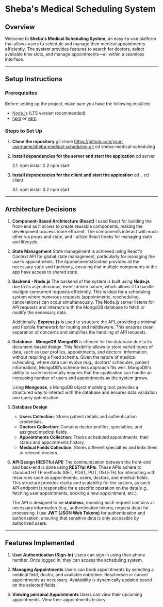 # Sheba's Medical Scheduling System

## Overview
Welcome to **Sheba's Medical Scheduling System**, an easy-to-use platform that allows users to schedule and manage their medical appointments efficiently. The system provides features to search for doctors, select available time slots, and manage appointments—all within a seamless interface.

---

## Setup Instructions

### Prerequisites

Before setting up the project, make sure you have the following installed:

- [Node.js](https://nodejs.org/) (LTS version recommended)
- [npm](https://www.npmjs.com/) or [yarn](https://yarnpkg.com/)

### Steps to Set Up

1. **Clone the repository**
   git clone https://github.com/your-username/sheba-medical-scheduling.git
   cd sheba-medical-scheduling
   
2. **Install dependencies for the server and start the appication**
   cd server
   
   2.1. npm install
   2.2 npm start
   
3. **Install dependencies for the client and start the appication**
   cd ..
   cd client
   
   3.1. npm install
   3.2 npm start

---

## Architecture Decisions

1. **Component-Based Architecture (React)**
   I used React for building the front-end as it allows to create reusable components, making the development process more efficient.
   The components interact with each other via props and state, and I utilize React hooks for managing state and lifecycle.

2. **State Management**
   State management is achieved using React's Context API for global state management, particularly for managing the user’s appointments.
   The AppointmentsContext provides all the necessary state and functions, ensuring that multiple components in the app have access to shared state.

3. **Backend - Node.js**
   The backend of the system is built using **Node.js** due to its asynchronous, event-driven nature, which allows it to handle multiple concurrent requests efficiently.
   This is ideal for a scheduling system where numerous requests (appointments, rescheduling, cancellations) can occur simultaneously.
   The Node.js server listens for API requests and interacts with the MongoDB database to fetch or modify the necessary data.

   Additionally, **Express.js** is used to structure the API, providing a minimal and flexible framework for routing and middleware.
   This ensures clean separation of concerns and simplifies the handling of API requests.

4. **Database - MongoDB**
   **MongoDB** is chosen for the database due to its document-based design.
   This flexibility allows to store varied types of data, such as user profiles, appointments, and doctors' information, without requiring a fixed schema.
   Given the nature of medical scheduling, where data can evolve (e.g., doctors' schedules, patient information), MongoDB’s schema-less approach fits well.
   MongoDB's ability to scale horizontally ensures that the application can handle an increasing number of users and appointments as the system grows.

   Using **Mongoose**, a MongoDB object modeling tool, provides a structured way to interact with the database and ensures data validation and query optimization.

5. **Database Design**
   - **Users Collection**: Stores patient details and authentication credentials.
   - **Doctors Collection**: Contains doctor profiles, specialties, and assigned medical fields.
   - **Appointments Collection**: Tracks scheduled appointments, their status and appointments history.
   - **Medical Fields Collection**: Stores different specialties and links them to relevant doctors.

6. **API Design (RESTful API)**
   The communication between the front-end and back-end is done using **RESTful APIs**.
   These APIs adhere to standard HTTP methods (GET, POST, PUT, DELETE) for interacting with resources such as appointments, users, doctors, and medical fields.
   This structure provides clarity and scalability for the system, as each API endpoint is responsible for a specific operation on the data(e.g., fetching user appointments,
   booking a new appointment, etc.).

   The API is designed to be **stateless**, meaning each request contains all necessary information (e.g., authentication tokens, request data) for processing.
   I use **JWT (JSON Web Tokens)** for authentication and authorization, ensuring that sensitive data is only accessible by authorized users.

---

## Features Implemented
1. **User Authentication (Sign-In)**
   Users can sign in using their phone number.
   Once logged in, they can access the scheduling system.
   
2. **Managing Appointments**
   Users can book appointments by selecting a medical field, doctor, and available date/time.
   Reschedule or cancel appointments as necessary.
   Availability is dynamically updated based on the selected fields.
   
3. **Viewing personal Appointments**
   Users can view their upcoming appointments.
   View their appointments history.
   
